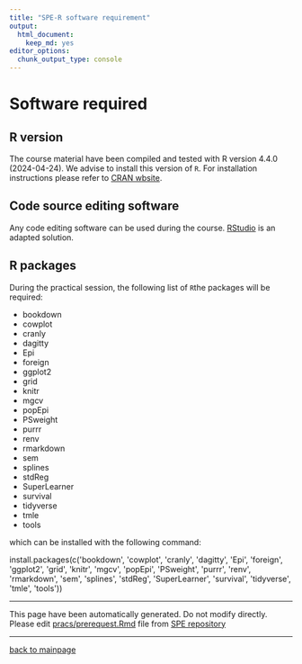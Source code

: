 ```yaml
---
title: "SPE-R software requirement"
output: 
  html_document: 
    keep_md: yes
editor_options: 
  chunk_output_type: console
---
```




# Software required

## R version

The course material have been compiled and tested with
R version 4.4.0 (2024-04-24).
We advise to install this version of `R`. For installation instructions please refer to [CRAN wbsite](https://cran.r-project.org/).

## Code source editing software

Any code editing software can be used during the course.
[RStudio](https://www.rstudio.com/) is an adapted solution. 

## R packages



During the practical session, the following list of `R`the packages will be required:

- bookdown
- cowplot
- cranly
- dagitty
- Epi
- foreign
- ggplot2
- grid
- knitr
- mgcv
- popEpi
- PSweight
- purrr
- renv
- rmarkdown
- sem
- splines
- stdReg
- SuperLearner
- survival
- tidyverse
- tmle
- tools

which can be installed with the following command:

install.packages(c('bookdown', 'cowplot', 'cranly', 'dagitty', 'Epi', 'foreign', 'ggplot2', 'grid', 'knitr', 'mgcv', 'popEpi', 'PSweight', 'purrr', 'renv', 'rmarkdown', 'sem', 'splines', 'stdReg', 'SuperLearner', 'survival', 'tidyverse', 'tmle', 'tools'))

---
This page have been automatically generated. Do not modify
directly. 
Please edit [pracs/prerequest.Rmd](https://github.com/SPE-R/SPE/blob/master/pracs-book/prerequest.Rmd) file from [SPE repository](https://github.com/SPE-R/SPE)

---
[back to mainpage](https://spe-r.github.io/)
